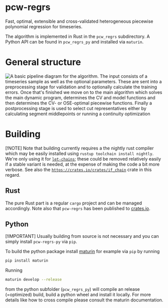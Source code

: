 # pcw-regrs
Fast, optimal, extensible and cross-validated heterogeneous piecewise polynomial regression for timeseries.

The algorithm is implemented in Rust in the `pcw_regrs` subdirectory. A Python API can be found in `pcw_regrs_py` and installed via `maturin`.

# General structure

![A basic pipeline diagram for the algorithm. The input consists of a timeseries sample as well as the optional parameters. These are sent into a preprocessing stage for validation and to optionally calculate the training errors. Once that's finished we move on to the main algorithm which solves the main dynamic program, determines the CV and model functions and then determines the CV- or OSE-optimal piecewise functions. Finally a postprocessing stage is used to select cut representatives either by calculating segment middlepoints or running a continuity optimization](./arch.svg)

# Building

[!NOTE]
Note that building currently requires a the nightly rust compiler which may be easily installed using `rustup toolchain install nightly`. We're only using it for [`let-chains`](https://github.com/rust-lang/rust/issues/53667); these could be removed relatively easily if a stable variant is needed, at the expense of making the code a bit more verbose. See also the [`https://crates.io/crates/if_chain`](if_chain) crate in this regard.

## Rust

The pure Rust part is a regular `cargo` project and can be managed accordingly. Note also that `pcw-regrs` has been published to [crates.io](https://crates.io/).

## Python

[!IMPORTANT]
Usually building from source is not necessary and you can simply install `pcw-regrs-py` via `pip`.

To build the python package install [maturin](https://www.maturin.rs/) for example via `pip` by running

```bash
pip install maturin
````

Running

```bash
maturin develop --release
```

from the python subfolder (`pcw_regrs_py`) will compile an release (=optimized) build, build a python wheel and install it locally. For more details like how to cross compile please consult the maturin documentation.

